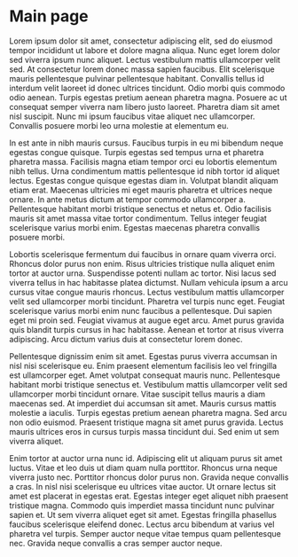 # Main page

Lorem ipsum dolor sit amet, consectetur adipiscing elit, sed do eiusmod tempor incididunt ut labore et dolore magna aliqua. Nunc eget lorem dolor sed viverra ipsum nunc aliquet. Lectus vestibulum mattis ullamcorper velit sed. At consectetur lorem donec massa sapien faucibus. Elit scelerisque mauris pellentesque pulvinar pellentesque habitant. Convallis tellus id interdum velit laoreet id donec ultrices tincidunt. Odio morbi quis commodo odio aenean. Turpis egestas pretium aenean pharetra magna. Posuere ac ut consequat semper viverra nam libero justo laoreet. Pharetra diam sit amet nisl suscipit. Nunc mi ipsum faucibus vitae aliquet nec ullamcorper. Convallis posuere morbi leo urna molestie at elementum eu.

In est ante in nibh mauris cursus. Faucibus turpis in eu mi bibendum neque egestas congue quisque. Turpis egestas sed tempus urna et pharetra pharetra massa. Facilisis magna etiam tempor orci eu lobortis elementum nibh tellus. Urna condimentum mattis pellentesque id nibh tortor id aliquet lectus. Egestas congue quisque egestas diam in. Volutpat blandit aliquam etiam erat. Maecenas ultricies mi eget mauris pharetra et ultrices neque ornare. In ante metus dictum at tempor commodo ullamcorper a. Pellentesque habitant morbi tristique senectus et netus et. Odio facilisis mauris sit amet massa vitae tortor condimentum. Tellus integer feugiat scelerisque varius morbi enim. Egestas maecenas pharetra convallis posuere morbi.

Lobortis scelerisque fermentum dui faucibus in ornare quam viverra orci. Rhoncus dolor purus non enim. Risus ultricies tristique nulla aliquet enim tortor at auctor urna. Suspendisse potenti nullam ac tortor. Nisi lacus sed viverra tellus in hac habitasse platea dictumst. Nullam vehicula ipsum a arcu cursus vitae congue mauris rhoncus. Lectus vestibulum mattis ullamcorper velit sed ullamcorper morbi tincidunt. Pharetra vel turpis nunc eget. Feugiat scelerisque varius morbi enim nunc faucibus a pellentesque. Dui sapien eget mi proin sed. Feugiat vivamus at augue eget arcu. Amet purus gravida quis blandit turpis cursus in hac habitasse. Aenean et tortor at risus viverra adipiscing. Arcu dictum varius duis at consectetur lorem donec.

Pellentesque dignissim enim sit amet. Egestas purus viverra accumsan in nisl nisi scelerisque eu. Enim praesent elementum facilisis leo vel fringilla est ullamcorper eget. Amet volutpat consequat mauris nunc. Pellentesque habitant morbi tristique senectus et. Vestibulum mattis ullamcorper velit sed ullamcorper morbi tincidunt ornare. Vitae suscipit tellus mauris a diam maecenas sed. At imperdiet dui accumsan sit amet. Mauris cursus mattis molestie a iaculis. Turpis egestas pretium aenean pharetra magna. Sed arcu non odio euismod. Praesent tristique magna sit amet purus gravida. Lectus mauris ultrices eros in cursus turpis massa tincidunt dui. Sed enim ut sem viverra aliquet.

Enim tortor at auctor urna nunc id. Adipiscing elit ut aliquam purus sit amet luctus. Vitae et leo duis ut diam quam nulla porttitor. Rhoncus urna neque viverra justo nec. Porttitor rhoncus dolor purus non. Gravida neque convallis a cras. In nisl nisi scelerisque eu ultrices vitae auctor. Ut ornare lectus sit amet est placerat in egestas erat. Egestas integer eget aliquet nibh praesent tristique magna. Commodo quis imperdiet massa tincidunt nunc pulvinar sapien et. Ut sem viverra aliquet eget sit amet. Egestas fringilla phasellus faucibus scelerisque eleifend donec. Lectus arcu bibendum at varius vel pharetra vel turpis. Semper auctor neque vitae tempus quam pellentesque nec. Gravida neque convallis a cras semper auctor neque.
